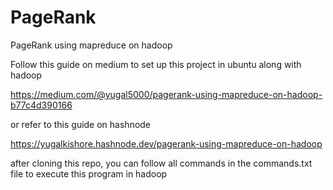 # PageRank
PageRank using mapreduce on hadoop

Follow this guide on medium to set up this project in ubuntu along with hadoop

https://medium.com/@yugal5000/pagerank-using-mapreduce-on-hadoop-b77c4d390166

or refer to this guide on hashnode

https://yugalkishore.hashnode.dev/pagerank-using-mapreduce-on-hadoop

after cloning this repo, you can follow all commands in the commands.txt file to execute this program in hadoop
